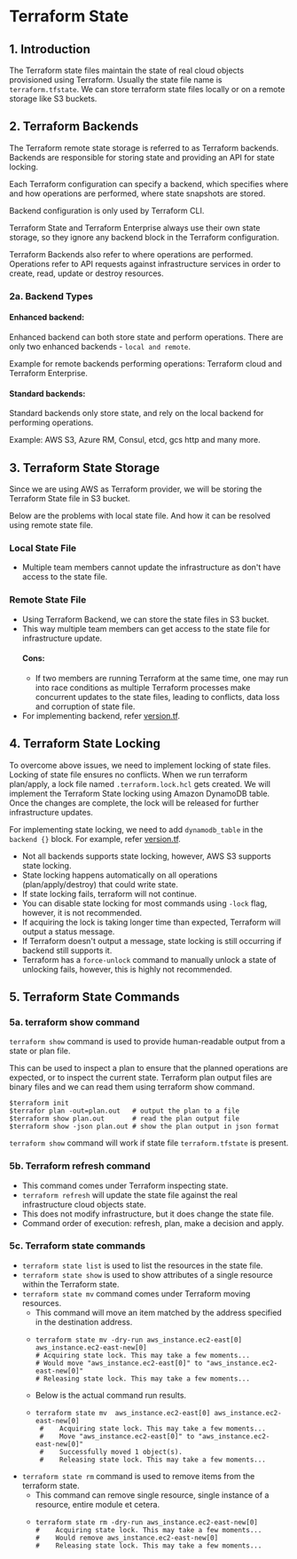 # Terraform State

## 1. Introduction

The Terraform state files maintain the state of real cloud objects provisioned using Terraform. Usually the state file name 
is ```terraform.tfstate```.
We can store terraform state files locally or on a remote storage like S3 buckets.

## 2. Terraform Backends
The Terraform remote state storage is referred to as Terraform backends.
Backends are responsible for storing state and providing an API for state locking.

Each Terraform configuration can specify a backend, which specifies where and how operations are performed, where state snapshots
are stored.

Backend configuration is only used by Terraform CLI.

Terraform State and Terraform Enterprise always use their own state storage, so they ignore any backend block in the Terraform
configuration.

Terraform Backends also refer to where operations are performed. Operations refer to API requests against infrastructure services
in order to create, read, update or destroy resources.

### 2a. Backend Types

#### Enhanced backend:
Enhanced backend can both store state and perform operations. There are only two enhanced backends - ```local and remote```.

Example for remote backends performing operations: Terraform cloud and Terraform Enterprise.

#### Standard backends:
Standard backends only store state, and rely on the local backend for performing operations.

Example: AWS S3, Azure RM, Consul, etcd, gcs http and many more.

## 3. Terraform State Storage
Since we are using AWS as Terraform provider, we will be storing the Terraform State file in S3 bucket.

Below are the problems with local state file. And how it can be resolved using remote state file.

### Local State File
- Multiple team members cannot update the infrastructure as don't have access to the state file.

### Remote State File
- Using Terraform Backend, we can store the state files in S3 bucket.
- This way multiple team members can get access to the state file for infrastructure update.
  #### Cons:
  - If two members are running Terraform at the same time, one may run into race conditions as multiple Terraform processes
    make concurrent updates to the state files, leading to conflicts, data loss and corruption of state file.
- For implementing backend, refer [version.tf](09a-Terraform-Remote-State-Storage-And-Locking/version.tf).

## 4. Terraform State Locking
To overcome above issues, we need to implement locking of state files. Locking of state file ensures no conflicts.
When we run terraform plan/apply, a lock file named ```.terraform.lock.hcl``` gets created.
We will implement the Terraform State locking using Amazon DynamoDB table. Once the changes are complete, the lock will 
be released for further infrastructure updates.

For implementing state locking, we need to add ```dynamodb_table``` in the ```backend {}``` block. For example, 
refer [version.tf](09a-Terraform-Remote-State-Storage-And-Locking/version.tf).

- Not all backends supports state locking, however, AWS S3 supports state locking.
- State locking happens automatically on all operations (plan/apply/destroy) that could write state.
- If state locking fails, terraform will not continue.
- You can disable state locking for most commands using ```-lock``` flag, however, it is not recommended.
- If acquiring the lock is taking longer time than expected, Terraform will output a status message.
- If Terraform doesn't output a message, state locking is still occurring if backend still supports it.
- Terraform has a ```force-unlock``` command to manually unlock a state of unlocking fails, however, this is highly not recommended.

## 5. Terraform State Commands

### 5a. terraform show command

```terraform show``` command is used to provide human-readable output from a state or plan file.

This can be used to inspect a plan to ensure that the planned operations are expected, or to inspect the current state.
Terraform plan output files are binary files and we can read them using terraform show command.

```shell
$terraform init
$terrafor plan -out=plan.out   # output the plan to a file
$terraform show plan.out       # read the plan output file
$terraform show -json plan.out # show the plan output in json format
```

```terraform show``` command will work if state file ```terraform.tfstate``` is present.

### 5b. Terraform refresh command

- This command comes under Terraform inspecting state.
- ```terraform refresh``` will update the state file against the real infrastructure cloud objects state.
- This does not modify infrastructure, but it does change the state file.
- Command order of execution: refresh, plan, make a decision and apply.

### 5c. Terraform state commands

- ```terraform state list``` is used to list the resources in the state file.
- ```terraform state show``` is used to show attributes of a single resource within the Terraform state.
- ```terraform state mv``` command comes under Terraform moving resources.
  - This command will move an item matched by the address specified in the destination address.
  - ```shell
    terraform state mv -dry-run aws_instance.ec2-east[0] aws_instance.ec2-east-new[0]
    # Acquiring state lock. This may take a few moments...
    # Would move "aws_instance.ec2-east[0]" to "aws_instance.ec2-east-new[0]"
    # Releasing state lock. This may take a few moments...
    ```
  - Below is the actual command run results.
  - ```shell
    terraform state mv  aws_instance.ec2-east[0] aws_instance.ec2-east-new[0]        
     #    Acquiring state lock. This may take a few moments...
     #    Move "aws_instance.ec2-east[0]" to "aws_instance.ec2-east-new[0]"
     #    Successfully moved 1 object(s).
     #    Releasing state lock. This may take a few moments...

    ```
- ```terraform state rm``` command is used to remove items from the terraform state.
  - This command can remove single resource, single instance of a resource, entire module et cetera.
  - ```shell
    terraform state rm -dry-run aws_instance.ec2-east-new[0]                         
    #    Acquiring state lock. This may take a few moments...
    #    Would remove aws_instance.ec2-east-new[0]
    #    Releasing state lock. This may take a few moments...
    ```